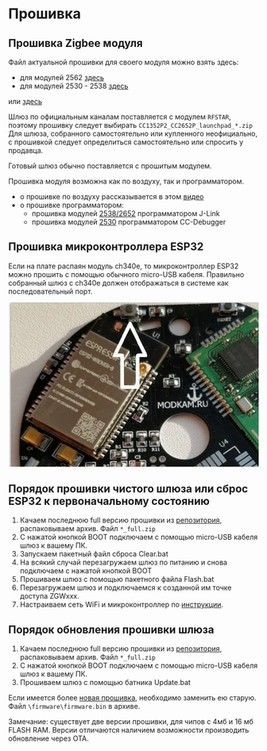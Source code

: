 # Прошивка

## Прошивка Zigbee модуля

Файл актуальной прошивки для своего модуля можно взять здесь:

- для модулей 2562 [здесь](https://github.com/Koenkk/Z-Stack-firmware/tree/master/coordinator/Z-Stack_3.x.0/bin)
- для модулей 2530 - 2538 [здесь](https://github.com/Koenkk/Z-Stack-firmware/tree/master/coordinator/Z-Stack_3.0.x/bin)

или [здесь](https://github.com/slsys/Gateway/tree/master/rom/)

Шлюз по официальным каналам поставляется с модулем `RFSTAR`, поэтому прошивку следует выбирать `CC1352P2_CC2652P_launchpad_*.zip` Для шлюза, собранного самостоятельно или купленного неофициально, с прошивкой следует определиться самостоятельно или спросить у продавца.

Готовый шлюз обычно поставляется с прошитым модулем.

Прошивка модуля возможна как по воздуху, так и программатором.

- о прошивке по воздуху рассказывается в этом [видео](https://www.youtube.com/watch?v=5VKNBCV6M4U)
- о прошивке программатором:
  - прошивка модулей [2538/2652](https://zigbee.wiki/books/прошивки/page/прошиваем-сс2538-с-помощью-j-link) программатором J-Link
  - прошивка модулей [2530](https://zigbee.wiki/books/прошивки/page/прошивка-cc2531cc2530) программатором CC-Debugger 

<!--

## Прошивка трансивера сс2538 + сс2592

Первым делом после сборки модуля необходимо прошить трансивер.
Скачать последнюю прошивку сс2538 + сс2591 можно [тут](https://github.com/slsys/Gateway/blob/master/rom/JH_2538_2592_ZNP_UART_20201010.hex). Готовый шлюз обычно поставляется с прошитым модулем. Более подробно информация разобрана в статье на сайте [modkam.ru](https://modkam.ru/?p=1188).

-->

## Прошивка микроконтроллера ESP32

Если на плате распаян модуль ch340e, то микроконтроллер ESP32 можно прошить с помощью обычного micro-USB кабеля. Правильно собранный шлюз c ch340e должен отображаться в системе как последовательный порт.

![](/img/boot.png)

## Порядок прошивки чистого шлюза или сброс ESP32 к первоначальному состоянию

1. Качаем последнюю full версию прошивки из [репозитория](https://github.com/slsys/Gateway/tree/master/rom), распаковываем архив. Файл `*_full.zip`
2. С нажатой кнопкой BOOT подключаем с помощью micro-USB кабеля шлюз к вашему ПК.
3. Запускаем пакетный файл сброса Clear.bat
4. На всякий случай перезагружаем шлюз по питанию и снова подключаем с нажатой кнопкой BOOT
5. Прошиваем шлюз с помощью пакетного файла Flash.bat
6. Перезагружаем шлюз и подключаемся к созданной им точке доступа ZGWxxx.
7. Настраиваем сеть WiFi и микроконтроллер по [инструкции](/firststart.md).

## Порядок обновления прошивки шлюза

1. Качаем последнюю full версию прошивки из [репозитория](https://github.com/slsys/Gateway/tree/master/rom), распаковываем архив. Файл `*_full.zip`
2. С нажатой кнопкой BOOT подключаем с помощью micro-USB кабеля шлюз к вашему ПК.
3. Прошиваем шлюз с помощью батника Update.bat

Если имеется более [новая прошивка](https://boosty.to/slsys), необходимо заменить ею старую. Файл `\firmware\firmware.bin` в архиве.

Замечание: существует две версии прошивки, для чипов с 4мб и 16 мб FLASH RAM. Версии отличаются наличием возможности производить обновление через OTA.
